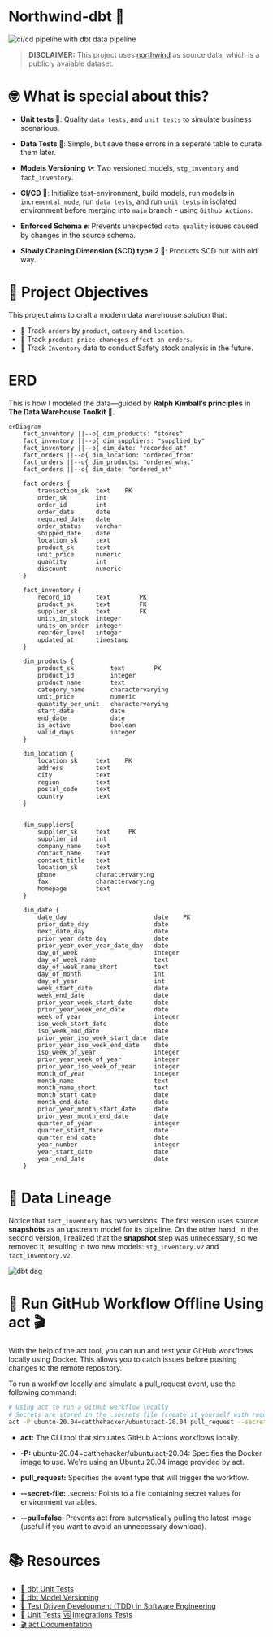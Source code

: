 # Northwind-dbt 🔨



![ci/cd pipeline with dbt data pipeline](./readme_assets/Hero.png)



> **DISCLAIMER:** This project uses [northwind](https://docs.yugabyte.com/preview/sample-data/northwind/) as source data, which is a publicly avaiable dataset.  



# 🤓 What is special about this?

- **Unit tests 📑**: Quality `data tests`, and `unit tests` to simulate business scenarious.            

- **Data Tests 📑**: Simple, but save these errors in a seperate table to curate them later.

- **Models Versioning ✨**: Two versioned models, `stg_inventory` and `fact_inventory`.

- **CI/CD 👾**: Initialize test-environment, build models, run models in `incremental_mode`, run `data tests`, and run `unit tests` in isolated environment before merging into `main` branch - using `Github Actions`.

- **Enforced Schema ✊**: Prevents unexpected `data quality` issues caused by changes in the source schema.

- **Slowly Chaning Dimension (SCD) type 2 🐢**: Products SCD but with old way.




# 🤔 Project Objectives
This project aims to craft a modern data warehouse solution that:
- 🤖 Track `orders` by `product`, `cateory` and `location`.  
- 🤖 Track `product price chaneges effect on orders`.
- 🤖 Track `Inventory` data to conduct Safety stock analysis in the future.




# ERD

This is how I modeled the data—guided by **Ralph Kimball’s principles** in **The Data Warehouse Toolkit** 📖.


```mermaid
erDiagram
    fact_inventory ||--o{ dim_products: "stores"
    fact_inventory ||--o{ dim_suppliers: "supplied_by"
    fact_inventory ||--o{ dim_date: "recorded_at"
    fact_orders ||--o{ dim_location: "ordered_from"
    fact_orders ||--o{ dim_products: "ordered_what"
    fact_orders ||--o{ dim_date: "ordered_at"

    fact_orders {
        transaction_sk  text    PK
        order_sk        int
        order_id        int
        order_date      date
        required_date   date
        order_status    varchar
        shipped_date    date
        location_sk     text
        product_sk      text
        unit_price      numeric
        quantity        int
        discount        numeric
    }

    fact_inventory {
        record_id	    text        PK
        product_sk	    text        FK
        supplier_sk	    text        FK
        units_in_stock	integer
        units_on_order	integer
        reorder_level	integer
        updated_at	    timestamp
    }

    dim_products {
        product_sk	        text        PK
        product_id	        integer     
        product_name	    text
        category_name	    charactervarying
        unit_price	        numeric
        quantity_per_unit	charactervarying
        start_date	        date
        end_date	        date
        is_active	        boolean
        valid_days	        integer
    }

    dim_location {
        location_sk	    text    PK
        address	        text
        city	        text
        region	        text
        postal_code	    text
        country	        text
    }


    dim_suppliers{
        supplier_sk     text     PK
        supplier_id     int
        company_name    text                
        contact_name    text                
        contact_title   text                
        location_sk     text                
        phone       	charactervarying                
        fax     	    charactervarying                
        homepage        text                
    }

    dim_date {
        date_day                        date    PK
        prior_date_day                  date
        next_date_day                   date
        prior_year_date_day             date
        prior_year_over_year_date_day   date
        day_of_week                     integer
        day_of_week_name                text
        day_of_week_name_short          text
        day_of_month                    int
        day_of_year                     int
        week_start_date                 date
        week_end_date                   date
        prior_year_week_start_date      date
        prior_year_week_end_date        date
        week_of_year                    integer
        iso_week_start_date             date
        iso_week_end_date               date
        prior_year_iso_week_start_date  date
        prior_year_iso_week_end_date    date
        iso_week_of_year                integer
        prior_year_week_of_year         integer
        prior_year_iso_week_of_year     integer
        month_of_year                   integer
        month_name                      text
        month_name_short                text
        month_start_date                date
        month_end_date                  date
        prior_year_month_start_date     date
        prior_year_month_end_date       date
        quarter_of_year                 integer
        quarter_start_date              date
        quarter_end_date                date
        year_number                     integer
        year_start_date                 date
        year_end_date                   date
    }
```



# 🤯 Data Lineage


Notice that `fact_inventory` has two versions. The first version uses source **snapshots** as an upstream model for its pipeline. On the other hand, in the second version, I realized that the **snapshot** step was unnecessary, so we removed it, resulting in two new models: `stg_inventory.v2` and `fact_inventory.v2`.


![dbt dag](./readme_assets/dbt-dag.png)


# 🏃 Run GitHub Workflow Offline Using act 🎬

With the help of the act tool, you can run and test your GitHub workflows locally using Docker. This allows you to catch issues before pushing changes to the remote repository.

To run a workflow locally and simulate a pull_request event, use the following command:

```sh
# Using act to run a GitHub workflow locally
# Secrets are stored in the .secrets file (create it yourself with required values)
act -P ubuntu-20.04=catthehacker/ubuntu:act-20.04 pull_request --secret-file .secrets --pull=false
```
- **act:** The CLI tool that simulates GitHub Actions workflows locally.

- **-P:** ubuntu-20.04=catthehacker/ubuntu:act-20.04: Specifies the Docker image to use. We're using an Ubuntu 20.04 image provided by act.

- **pull_request:** Specifies the event type that will trigger the workflow.

- **--secret-file:** .secrets: Points to a file containing secret values for environment variables.

- **--pull=false**: Prevents act from automatically pulling the latest image (useful if you want to avoid an unnecessary download).

# 📚 Resources
- [📑 dbt Unit Tests](https://docs.getdbt.com/docs/build/unit-tests)
- [🔧 dbt Model Versioning](https://docs.getdbt.com/docs/collaborate/govern/model-versions)
- [🔨 Test Driven Development (TDD) in Software Engineering](https://en.wikipedia.org/wiki/Test-driven_development)
- [🤔 Unit Tests 🆚 Integrations Tests](https://stackoverflow.com/questions/5357601/whats-the-difference-between-unit-tests-and-integration-tests)
- [🎬 act Documentation](https://nektosact.com/introduction.html)
